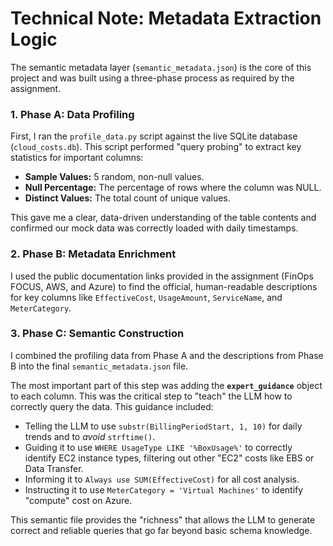 # Technical Note: Metadata Extraction Logic

The semantic metadata layer (`semantic_metadata.json`) is the core of this project and was built using a three-phase process as required by the assignment.

### 1. Phase A: Data Profiling
First, I ran the `profile_data.py` script against the live SQLite database (`cloud_costs.db`). This script performed "query probing" to extract key statistics for important columns:

* **Sample Values:** 5 random, non-null values.
* **Null Percentage:** The percentage of rows where the column was NULL.
* **Distinct Values:** The total count of unique values.

This gave me a clear, data-driven understanding of the table contents and confirmed our mock data was correctly loaded with daily timestamps.

### 2. Phase B: Metadata Enrichment
I used the public documentation links provided in the assignment (FinOps FOCUS, AWS, and Azure) to find the official, human-readable descriptions for key columns like `EffectiveCost`, `UsageAmount`, `ServiceName`, and `MeterCategory`.

### 3. Phase C: Semantic Construction
I combined the profiling data from Phase A and the descriptions from Phase B into the final `semantic_metadata.json` file.

The most important part of this step was adding the **`expert_guidance`** object to each column. This was the critical step to "teach" the LLM how to correctly query the data. This guidance included:

* Telling the LLM to use `substr(BillingPeriodStart, 1, 10)` for daily trends and to *avoid* `strftime()`.
* Guiding it to use `WHERE UsageType LIKE '%BoxUsage%'` to correctly identify EC2 instance types, filtering out other "EC2" costs like EBS or Data Transfer.
* Informing it to `Always use SUM(EffectiveCost)` for all cost analysis.
* Instructing it to use `MeterCategory = 'Virtual Machines'` to identify "compute" cost on Azure.

This semantic file provides the "richness" that allows the LLM to generate correct and reliable queries that go far beyond basic schema knowledge.
